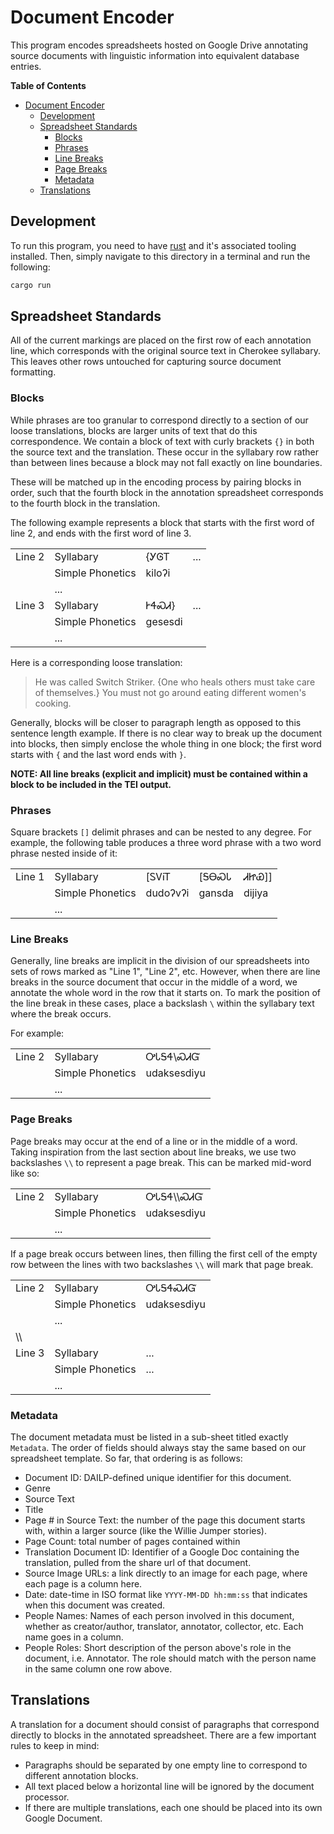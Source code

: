 # Document Encoder

This program encodes spreadsheets hosted on Google Drive annotating source documents with linguistic information into equivalent database entries.

<!-- markdown-toc start - Don't edit this section. Run M-x markdown-toc-refresh-toc -->

**Table of Contents**

- [Document Encoder](#document-encoder)
  - [Development](#development)
  - [Spreadsheet Standards](#spreadsheet-standards)
    - [Blocks](#blocks)
    - [Phrases](#phrases)
    - [Line Breaks](#line-breaks)
    - [Page Breaks](#page-breaks)
    - [Metadata](#metadata)
  - [Translations](#translations)

<!-- markdown-toc end -->

## Development

To run this program, you need to have [rust](https://www.rust-lang.org/tools/install) and it's associated tooling installed.
Then, simply navigate to this directory in a terminal and run the following:

```sh
cargo run
```

## Spreadsheet Standards

All of the current markings are placed on the first row of each annotation line, which corresponds with the original source text in Cherokee syllabary.
This leaves other rows untouched for capturing source document formatting.

### Blocks

While phrases are too granular to correspond directly to a section of our loose translations, blocks are larger units of text that do this correspondence.
We contain a block of text with curly brackets `{}` in both the source text and the translation.
These occur in the syllabary row rather than between lines because a block may not fall exactly on line boundaries.

These will be matched up in the encoding process by pairing blocks in order,
such that the fourth block in the annotation spreadsheet corresponds to the fourth block in the translation.

The following example represents a block that starts with the first word of line 2, and ends with the first word of line 3.

|        |                  |          |     |
| ------ | ---------------- | -------- | --- |
| Line 2 | Syllabary        | {ᎩᎶᎢ     | ... |
|        | Simple Phonetics | ⁠kiloʔi  |     |
|        | ...              |          |     |
| Line 3 | Syllabary        | ᎨᏎᏍᏗ}    | ... |
|        | Simple Phonetics | ⁠gesesdi |     |
|        | ...              |          |     |

Here is a corresponding loose translation:

> He was called Switch Striker.
> {One who heals others must take care of themselves.}
> You must not go around eating different women's cooking.

Generally, blocks will be closer to paragraph length as opposed to this sentence length example.
If there is no clear way to break up the document into blocks, then simply enclose the whole thing in one block; the first word starts with `{` and the last word ends with `}`.

**NOTE: All line breaks (explicit and implicit) must be contained within a block to be included in the TEI output.**

### Phrases

Square brackets `[]` delimit phrases and can be nested to any degree.
For example, the following table produces a three word phrase with a two word phrase nested inside of it:

|        |                  |          |        |          |
| ------ | ---------------- | -------- | ------ | -------- |
| Line 1 | Syllabary        | [ᏚᏙᎥᎢ    | [ᎦᎾᏍᏓ  | ᏗᏥᏯ]]    |
|        | Simple Phonetics | dudoʔvʔi | gansda | di⁠ji⁠ya |
|        | ...              |          |        |          |

### Line Breaks

Generally, line breaks are implicit in the division of our spreadsheets into sets of rows marked as "Line 1", "Line 2", etc.
However, when there are line breaks in the source document that occur in the middle of a word, we annotate the whole word in the row that it starts on.
To mark the position of the line break in these cases, place a backslash `\` within the syllabary text where the break occurs.

For example:

|        |                  |                  |
| ------ | ---------------- | ---------------- |
| Line 2 | Syllabary        | ᎤᏓᎦᏎ\\ᏍᏗᏳ        |
|        | Simple Phonetics | ⁠u⁠da⁠k⁠se⁠sdiyu |
|        | ...              |                  |

### Page Breaks

Page breaks may occur at the end of a line or in the middle of a word.
Taking inspiration from the last section about line breaks, we use two backslashes `\\` to represent a page break.
This can be marked mid-word like so:

|        |                  |                  |
| ------ | ---------------- | ---------------- |
| Line 2 | Syllabary        | ᎤᏓᎦᏎ\\\\ᏍᏗᏳ      |
|        | Simple Phonetics | ⁠u⁠da⁠k⁠se⁠sdiyu |
|        | ...              |                  |

If a page break occurs between lines, then filling the first cell of the empty row between the lines with two backslashes `\\` will mark that page break.

|        |                  |                  |
| ------ | ---------------- | ---------------- |
| Line 2 | Syllabary        | ᎤᏓᎦᏎᏍᏗᏳ          |
|        | Simple Phonetics | ⁠u⁠da⁠k⁠se⁠sdiyu |
|        | ...              |                  |
| \\\\   |                  |                  |
| Line 3 | Syllabary        | ...              |
|        | Simple Phonetics | ...              |
|        | ...              |                  |

### Metadata

The document metadata must be listed in a sub-sheet titled exactly `Metadata`.
The order of fields should always stay the same based on our spreadsheet template.
So far, that ordering is as follows:

- Document ID: DAILP-defined unique identifier for this document.
- Genre
- Source Text
- Title
- Page # in Source Text: the number of the page this document starts with, within a larger source (like the Willie Jumper stories).
- Page Count: total number of pages contained within
- Translation Document ID: Identifier of a Google Doc containing the translation, pulled from the share url of that document.
- Source Image URLs: a link directly to an image for each page, where each page is a column here.
- Date: date-time in ISO format like `YYYY-MM-DD hh:mm:ss` that indicates when this document was created.
- People Names: Names of each person involved in this document, whether as creator/author, translator, annotator, collector, etc. Each name goes in a column.
- People Roles: Short description of the person above's role in the document, i.e. Annotator. The role should match with the person name in the same column one row above.

## Translations

A translation for a document should consist of paragraphs that correspond directly to blocks in the annotated spreadsheet.
There are a few important rules to keep in mind:

- Paragraphs should be separated by one empty line to correspond to different annotation blocks.
- All text placed below a horizontal line will be ignored by the document processor.
- If there are multiple translations, each one should be placed into its own Google Document.
